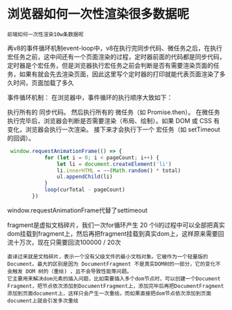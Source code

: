 # 浏览器如何一次性渲染很多数据呢
    前端如何一次性渲染10w条数据呢

再v8的事件循环机制event-loop中，v8在执行完同步代码、微任务之后，在执行宏任务之前，这中间还有一个页面渲染的过程，定时器前面的代码都是同步代码，定时器是个宏任务，但是浏览器执行宏任务之前会判断是否有需要渲染页面的任务，如果有就会先去渲染页面，因此这里写个定时器的打印就能代表页面渲染了多久时间，页面加载了多久

事件循环机制： 在浏览器中，事件循环的执行顺序大致如下：

执行所有的 同步代码。
然后执行所有的 微任务（如 Promise.then）。
在微任务执行完毕后，浏览器会判断是否需要渲染（布局、绘制）。如果 DOM 或 CSS 有变化，浏览器会执行一次渲染。
接下来才会执行下一个 宏任务（如 setTimeout 的回调）。
```js
 window.requestAnimationFrame(() => {
            for (let i = 0; i < pageCount; i++) {
                let li = document.createElement('li')
                li.innerHTML = ~~(Math.random() * total)
                ul.appendChild(li)
            }
            loop(curTotal - pageCount)
        })

```
window.requestAnimationFrame代替了settimeout


fragment是虚拟文档碎片，我们一次for循环产生 20 个li的过程中可以全部把真实dom挂载到fragment上，然后再把fragment挂载到真实dom上，这样原来需要回流十万次，现在只需要回流100000 / 20次
```
直译过来就是文档碎片，表示一个没有父级文件的最小文档对象。它被作为一个轻量版的 Document。最大的区别是因为 DocumentFragment 不是真实DOM树的一部分，它的变化不会触发 DOM 树的（重绘) ，且不会导致性能等问题。
它主要用来解决dom元素的插入问题，比如需要插入多个dom节点时，可以创建一个Document​Fragment，把节点依次添加到Document​Fragment上，添加完毕后再把Document​Fragment添加到页面document上，这样只会产生一次重绘。而如果直接把dom节点依次添加到页面document上就会引发多次重绘
```
